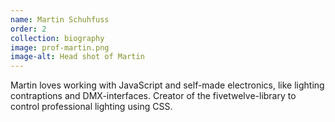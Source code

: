 ```yaml
---
name: Martin Schuhfuss
order: 2
collection: biography
image: prof-martin.png
image-alt: Head shot of Martin
---
```

Martin loves working with JavaScript and self-made electronics, like lighting contraptions and DMX-interfaces. Creator of the fivetwelve-library to control professional lighting using CSS.